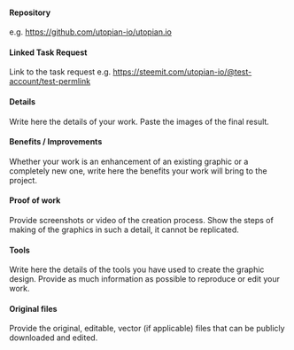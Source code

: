 #### Repository
e.g. https://github.com/utopian-io/utopian.io

#### Linked Task Request
Link to the task request e.g. https://steemit.com/utopian-io/@test-account/test-permlink

#### Details
Write here the details of your work. Paste the images of the final result.

#### Benefits / Improvements
Whether your work is an enhancement of an existing graphic or a completely new one, write here the benefits your work will bring to the project.

#### Proof of work
Provide screenshots or video of the creation process. Show the steps of making of the graphics in such a detail, it cannot be replicated. 

#### Tools
Write here the details of the tools you have used to create the graphic design. Provide as much information as possible to reproduce or edit your work.

#### Original files
Provide the original, editable, vector (if applicable) files that can be publicly downloaded and edited.
